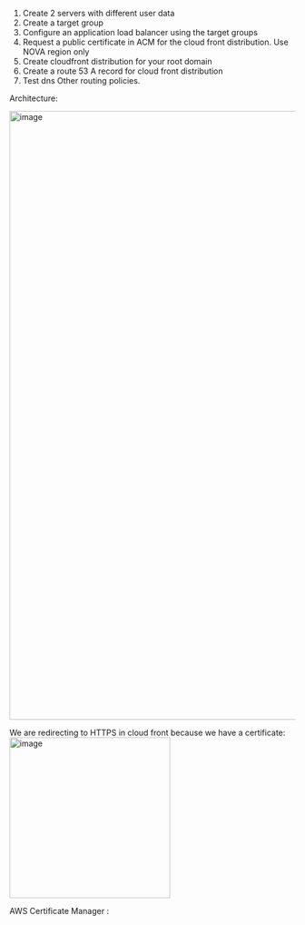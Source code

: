 1. Create 2 servers with different user data
 2. Create a target group
 3. Configure an application load balancer using the target groups
 4. Request a public certificate in ACM for the cloud front distribution. Use NOVA region only
 5. Create cloudfront distribution for your root domain
 6. Create a route 53 A record for cloud front distribution
 7. Test dns
Other routing policies.


Architecture:

<img width="1072" alt="image" src="https://github.com/victorwokili/AWSProjects/assets/18079443/1ce95c6d-164c-48ad-a2b6-bd4ada84bbe7">

We are redirecting to HTTPS in cloud front because we have a certificate:
<img width="283" alt="image" src="https://github.com/victorwokili/AWSProjects/assets/18079443/6f1b5ee4-648c-4faa-a159-e0ab10aff3ee">


AWS  Certificate Manager : 
